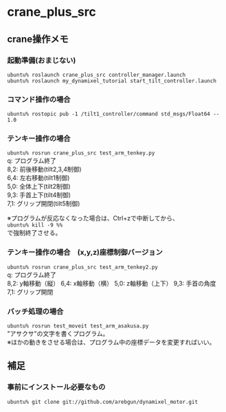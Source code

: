 # crane_plus_src
  
## crane操作メモ
  
### 起動準備(おまじない)
`ubuntu% roslaunch crane_plus_src controller_manager.launch`  
`ubuntu% roslaunch my_dynamixel_tutorial start_tilt_controller.launch`  
  
  
### コマンド操作の場合
`ubuntu% rostopic pub -1 /tilt1_controller/command std_msgs/Float64 -- 1.0`  
  
  
### テンキー操作の場合　
`ubuntu% rosrun crane_plus_src test_arm_tenkey.py`  
  q: プログラム終了  
  8,2: 前後移動(tilt2,3,4制御)  
  6,4: 左右移動(tilt1制御)  
  5,0: 全体上下(tilt2制御)  
  9,3: 手首上下(tilt4制御)  
  7,1: グリップ開閉(tilt5制御)  
  
※プログラムが反応なくなった場合は、Ctrl+zで中断してから、  
  `ubuntu% kill -9 %%`  
  で強制終了させる。  
  

### テンキー操作の場合　(x,y,z)座標制御バージョン
`ubuntu% rosrun crane_plus_src test_arm_tenkey2.py`  
  q: プログラム終了  
  8,2: y軸移動（縦）
  6,4: x軸移動（横）
  5,0: z軸移動（上下）
  9,3: 手首の角度
  7,1: グリップ開閉
  
  
### バッチ処理の場合
`ubuntu% rosrun test_moveit test_arm_asakusa.py`  
"アサクサ"の文字を書くプログラム。  
※ほかの動きをさせる場合は、プログラム中の座標データを変更すればいい。  
  
  
## 補足
### 事前にインストール必要なもの
`ubuntu% git clone git://github.com/arebgun/dynamixel_motor.git`  
